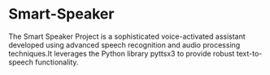 # Smart-Speaker
The Smart Speaker Project is a sophisticated voice-activated assistant developed using advanced speech recognition and audio processing techniques.It leverages the Python library pyttsx3 to provide robust text-to-speech functionality.
